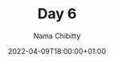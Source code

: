 ---
title: "Day 6"
episode: "6"
season: "1"
Description: "Day 6 of the Slack Hunger Games Podcast"
guid: "shg-06"
podcast: "shg/shg-06.mp3"
podcast_bytes: "3406547"
podcast_duration: "03:30"
date: 2022-04-09T18:00:00+01:00

author: "Nama Chibitty"
aliases: []
categories: []
---